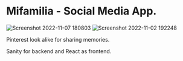 # Mifamilia - Social Media App.

![Screenshot 2022-11-07 180803](https://user-images.githubusercontent.com/90194213/200371903-f4084073-b656-4792-b5ba-4c7ce9c47602.png)
![Screenshot 2022-11-02 192248](https://user-images.githubusercontent.com/90194213/199571410-098a8422-94d7-4cfc-8d6c-a5f0e374773a.png)

Pinterest look alike for sharing memories.

Sanity for backend and React as frontend.
